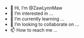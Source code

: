 - 👋 Hi, I’m @ZawLynnMaw
- 👀 I’m interested in ...
- 🌱 I’m currently learning ...
- 💞️ I’m looking to collaborate on ...
- 📫 How to reach me ...

<!---
ZawLynnMaw/ZawLynnMaw is a ✨ special ✨ repository because its `README.md` (this file) appears on your GitHub profile.
You can click the Preview link to take a look at your changes.
--->
